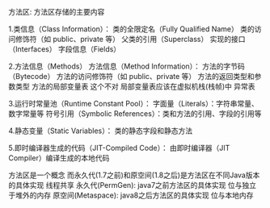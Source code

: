 方法区:
方法区存储的主要内容

1.类信息（Class Information）：
类的全限定名（Fully Qualified Name）
类的访问修饰符（如 public、private 等）
父类的引用（Superclass）
实现的接口（Interfaces）
字段信息（Fields）

2.方法信息（Methods）
方法信息（Method Information）：
方法的字节码（Bytecode）
方法的访问修饰符（如 public、private 等）
方法的返回类型和参数类型
方法的局部变量表  这个不对 局部变量表应该在虚拟机栈(栈帧)中
异常表

3.运行时常量池（Runtime Constant Pool）：
字面量（Literals）：字符串常量、数字常量等
符号引用（Symbolic References）：类和方法的引用、字段的引用等

4.静态变量（Static Variables）：
类的静态字段和静态方法

5.即时编译器生成的代码（JIT-Compiled Code）：
由即时编译器（JIT Compiler）编译生成的本地代码


方法区是一个概念 而永久代(1.7之前)和原空间(1.8之后)是方法区在不同Java版本的具体实现  线程共享
永久代(PermGen): java7之前方法区的具体实现  位与独立于堆外的内存
原空间(Metaspace): java8之后方法区的具体实现  位与本地内存